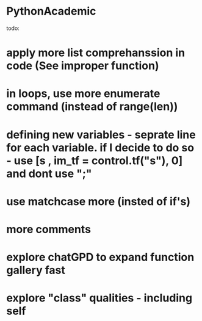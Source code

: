 ﻿# PythonAcademic

 todo:
# apply more list comprehanssion in code (See improper function)
# in loops, use more enumerate command (instead of range(len))
# defining new variables - seprate line for each variable. if I decide to do so - use [s ,  im_tf = control.tf("s"),  0] and dont use ";"
# use matchcase more (insted of if's)
# more comments
# explore chatGPD to expand function gallery fast
# explore "class" qualities - including self
